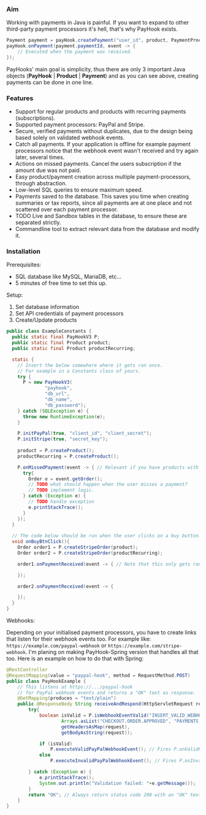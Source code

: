 ### Aim

Working with payments in Java is painful. If you want to expand to other
third-party payment processors it's hell, that's why PayHook exists.
```java
Payment payment = payHook.createPayment("user_id", product, PaymentProcessor.PAYPAL, "success_url", "cancel_url");
payHook.onPayment(payment.paymentId, event -> {
    // Executed when the payment was received.
});
```
PayHooks' main goal is simplicity, thus there are only 3 important Java objects (**PayHook** | **Product** | **Payment**)
and as you can see above, creating payments can be done in one line.

### Features
- Support for regular products and products with recurring payments (subscriptions).
- Supported payment processors: PayPal and Stripe.
- Secure, verified payments without duplicates, due to the design being based solely on validated webhook events.
- Catch all payments. If your application is offline for example 
payment processors notice that the webhook event wasn't received 
and try again later, several times.
- Actions on missed payments. Cancel the users subscription if the amount due was not paid.
- Easy product/payment creation across multiple payment-processors, through abstraction.
- Low-level SQL queries to ensure maximum speed.
- Payments saved to the database. This saves you time when creating summaries or tax reports, 
since all payments are at one place and not scattered over each payment processor.
- TODO Live and Sandbox tables in the database, to ensure these are separated strictly.
- Commandline tool to extract relevant data from the database and modify it.

### Installation

Prerequisites:
- SQL database like MySQL, MariaDB, etc...
- 5 minutes of free time to set this up.

Setup:
1. Set database information
2. Set API credentials of payment processors
3. Create/Update products

```java
public class ExampleConstants {
  public static final PayHookV3 P;
  public static final Product product;
  public static final Product productRecurring;

  static {
    // Insert the below somewhere where it gets ran once.
    // For example in a Constants class of yours.
    try {
      P = new PayHookV3(
              "payhook",
              "db_url",
              "db_name",
              "db_password");
    } catch (SQLException e) {
      throw new RuntimeException(e);
    }

    P.initPayPal(true, "client_id", "client_secret");
    P.initStripe(true, "secret_key");
    
    product = P.createProduct();
    productRecurring = P.createProduct();

    P.onMissedPayment(event -> { // Relevant if you have products with recurring payments (like subscriptions)
      try{
        Order o = event.getOrder();
        // TODO what should happen when the user misses a payment?
        // TODO implement logic.
      } catch (Exception e) {
        // TODO handle exception
        e.printStackTrace();
      }
    });
  }
  
  // The code below should be run when the user clicks on a buy button.
  void onBuyBtnClick(){
    Order order1 = P.createStripeOrder(product);
    Order order2 = P.createStripeOrder(productRecurring);

    order1.onPaymentReceived(event -> { // Note that this only gets ran once

    });

    order2.onPaymentReceived(event -> {

    });
  }
}
```
Webhooks:

Depending on your initialised payment processors, you have to
create links that listen for their webhook events too. For example like:
`https://example.com/paypal-webhook` or `https://example.com/stripe-webhook`.
I'm planing on making PayHook-Spring version that handles all that too.
Here is an example on how to do that with Spring:
```java
@RestController
@RequestMapping(value = "paypal-hook", method = RequestMethod.POST)
public class PayHookExample {
    // This listens at https://.../paypal-hook
    // for PayPal webhook events and returns a "OK" text as response.
    @GetMapping(produces = "text/plain")
    public @ResponseBody String receiveAndRespond(HttpServletRequest request) {
        try{
            boolean isValid = P.isWebhookEventValid("INSERT_VALID_WEBHOOK_ID", // Get it from here: https://developer.paypal.com/developer/applications/
                    Arrays.asList("CHECKOUT.ORDER.APPROVED", "PAYMENTS.PAYMENT.CREATED"), // Insert your valid event types/names here. Full list of all event types/names here: https://developer.paypal.com/docs/api-basics/notifications/webhooks/event-names
                    getHeadersAsMap(request),
                    getBodyAsString(request));

            if (isValid) 
                P.executeValidPayPalWebhookEvent(); // Fires P.onValidPayPalWebhookEvent();
            else
                P.executeInvalidPayPalWebhookEvent(); // Fires P.onInvalidPayPalWebhookEvent();

        } catch (Exception e) {
            e.printStackTrace();
            System.out.println("Validation failed: "+e.getMessage());
        }
        return "OK"; // Always return status code 200 with an "OK" text no matter what the result to annoy attackers.
    }
}
```
